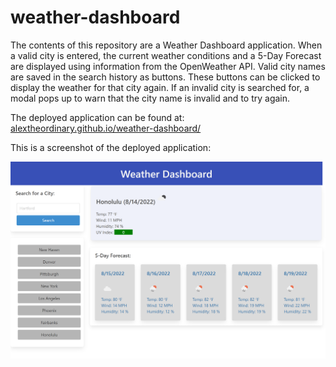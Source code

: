 # weather-dashboard

The contents of this repository are a Weather Dashboard application. When a valid city is entered, the current weather conditions and a 5-Day Forecast are displayed using information from the OpenWeather API. Valid city names are saved in the search history as buttons. These buttons can be clicked to display the weather for that city again. If an invalid city is searched for, a modal pops up to warn that the city name is invalid and to try again.

The deployed application can be found at: [alextheordinary.github.io/weather-dashboard/](https://alextheordinary.github.io/weather-dashboard/)

This is a screenshot of the deployed application:

![Screenshot of deployed application](weather-dashboard-screenshot.png)